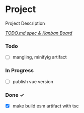 # Project

Project Description

<em>[TODO.md spec & Kanban Board](https://bit.ly/3fCwKfM)</em>

### Todo

- [ ] mangling, minifyig artifact  

### In Progress

- [ ] publish vue version  

### Done ✓

- [x] make build esm artifact with tsc  

